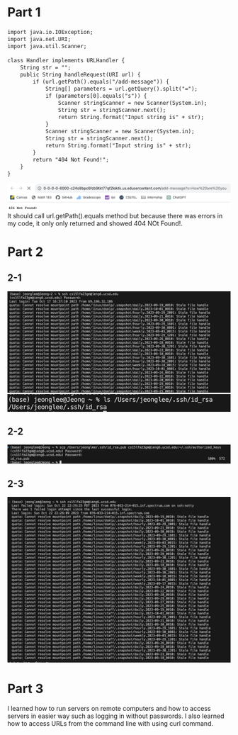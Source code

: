 # Part 1

```
import java.io.IOException;
import java.net.URI;
import java.util.Scanner;

class Handler implements URLHandler {
    String str = "";
    public String handleRequest(URI url) {
        if (url.getPath().equals("/add-message")) {
            String[] parameters = url.getQuery().split("=");
            if (parameters[0].equals("s")) {
                Scanner stringScanner = new Scanner(System.in);
                String str = stringScanner.next();
                return String.format("Input string is" + str);
            }
            Scanner stringScanner = new Scanner(System.in);
            String str = stringScanner.next();
            return String.format("Input string is" + str);
        }
        return "404 Not Found!";
    }
}
```

![Image](1-1.png)
It should call url.getPath().equals method but because there was errors in my code, it only only returned and showed 404 NOt Found!.

# Part 2
  ## 2-1
  ![Image](2-1.png)\
  ![Image](2-1-1.png)
  ## 2-2
  ![Image](2-2.png)
  ## 2-3
  ![Image](2-3.png)

# Part 3
I learned how to run servers on remote computers and how to access servers in easier way such as logging in without passwords. I also learned how to access URLs from the command line with using curl command. 

